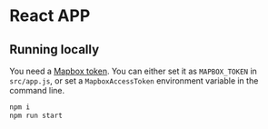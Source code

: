 # React APP


## Running locally
You need a [Mapbox token](http://visgl.github.io/react-map-gl/docs/get-started/mapbox-tokens). You can either set it as `MAPBOX_TOKEN` in `src/app.js`, or set a `MapboxAccessToken` environment variable in the command line.

```bash
npm i
npm run start
```
